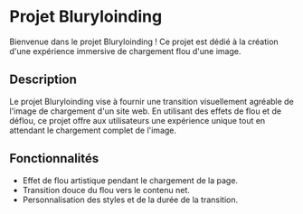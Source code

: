 # Projet Bluryloinding

Bienvenue dans le projet Bluryloinding ! Ce projet est dédié à la création d'une expérience immersive de chargement flou d'une image.

## Description

Le projet Bluryloinding vise à fournir une transition visuellement agréable de l'image de chargement d'un site web. En utilisant des effets de flou et de déflou, ce projet offre aux utilisateurs une expérience unique tout en attendant le chargement complet de l'image.

## Fonctionnalités

- Effet de flou artistique pendant le chargement de la page.
- Transition douce du flou vers le contenu net.
- Personnalisation des styles et de la durée de la transition.
